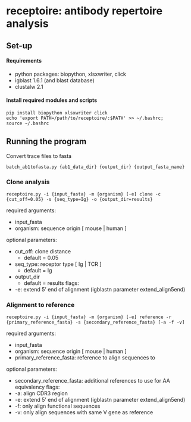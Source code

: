 # receptoire: antibody repertoire analysis 

## Set-up

#### Requirements
* python packages: biopython, xlsxwriter, click
* igblast 1.6.1 (and blast database)
* clustalw 2.1

#### Install required modules and scripts
```shell
pip install biopython xlsxwriter click
echo 'export PATH=/path/to/receptoire/:$PATH' >> ~/.bashrc;
source ~/.bashrc
```

## Running the program

Convert trace files to fasta
```shell
batch_ab1tofasta.py {ab1_data_dir} {output_dir} {output_fasta_name}
```

### Clone analysis
```shell
receptoire.py -i {input_fasta} -m {organism} [-e] clone -c {cut_off=0.05} -s {seq_type=Ig} -o {output_dir=results}
```

required arguments:
* input_fasta
* organism: sequence origin [ mouse | human ]

optional parameters:
* cut_off: clone distance
    * default = 0.05
* seq_type: receptor type [ Ig | TCR ]
   * default = Ig
* output_dir
    * default = results
flags:
* -e: extend 5’ end of alignment (igblastn parameter extend_align5end)


### Alignment to reference
```shell
receptoire.py -i {input_fasta} -m {organism} [-e] reference -r {primary_reference_fasta} -s {secondary_reference_fasta} [-a -f -v]
```

required arguments:
* input_fasta
* organism: sequence origin [ mouse | human ]
* primary_reference_fasta: reference to align sequences to

optional parameters:
* secondary_reference_fasta: additional references to use for AA equivalency
flags:
* -a: align CDR3 region
* -e: extend 5’ end of alignment (igblastn parameter extend_align5end)
* -f: only align functional sequences
* -v: only align sequences with same V gene as reference
